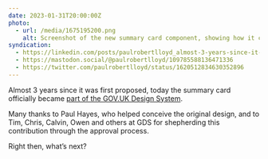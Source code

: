 ```yaml
---
date: 2023-01-31T20:00:00Z
photo:
  - url: /media/1675195200.png
    alt: Screenshot of the new summary card component, showing how it can be used to manage multiple summary lists and assign actions to them.
syndication:
  - https://linkedin.com/posts/paulrobertlloyd_almost-3-years-since-it-was-first-proposed-activity-7026280005022175232-Msw3
  - https://mastodon.social/@paulrobertlloyd/109785588136471336
  - https://twitter.com/paulrobertlloyd/status/1620512834630352896
---
```

Almost 3 years since it was first proposed, today the summary card officially became [part of the GOV.UK Design System](https://design-system.service.gov.uk/components/summary-list/#summary-cards).

Many thanks to Paul Hayes, who helped conceive the original design, and to Tim, Chris, Calvin, Owen and others at GDS for shepherding this contribution through the approval process.

Right then, what’s next?
